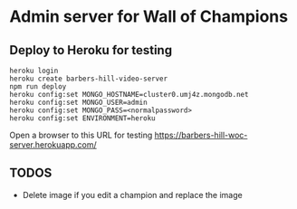 # Admin server for Wall of Champions

## Deploy to Heroku for testing

```~~~bash
heroku login
heroku create barbers-hill-video-server
npm run deploy
heroku config:set MONGO_HOSTNAME=cluster0.umj4z.mongodb.net
heroku config:set MONGO_USER=admin
heroku config:set MONGO_PASS=<normalpassword>
heroku config:set ENVIRONMENT=heroku

```

Open a browser to this URL for testing
https://barbers-hill-woc-server.herokuapp.com/

## TODOS

- Delete image if you edit a champion and replace the image
